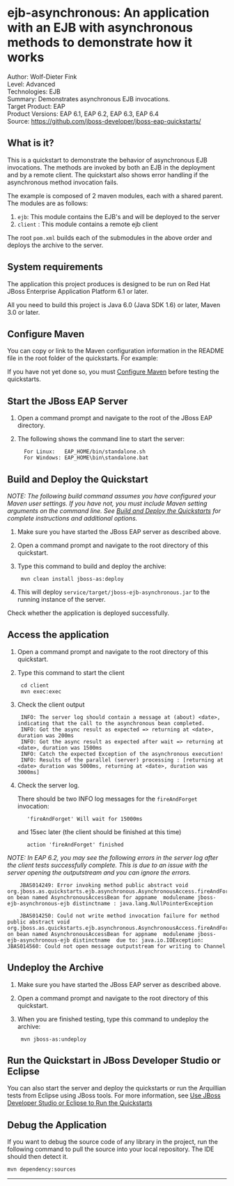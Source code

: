 ejb-asynchronous:  An application with an EJB with asynchronous methods to demonstrate how it works
======================================================
Author: Wolf-Dieter Fink  
Level: Advanced  
Technologies: EJB  
Summary: Demonstrates asynchronous EJB invocations.  
Target Product: EAP  
Product Versions: EAP 6.1, EAP 6.2, EAP 6.3, EAP 6.4  
Source: <https://github.com/jboss-developer/jboss-eap-quickstarts/>  

What is it?
-----------

This is a quickstart to demonstrate the behavior of asynchronous EJB invocations. The methods are invoked by both an EJB in the deployment and by a remote client. The quickstart also shows error handling if the asynchronous method invocation fails.

The example is composed of 2 maven modules, each with a shared parent. The modules are as follows:

1. `ejb`: This module contains the EJB's and will be deployed to the server
2. `client` : This module contains a remote ejb client

The root `pom.xml` builds each of the submodules in the above order and deploys the archive to the server.


System requirements
-------------------

The application this project produces is designed to be run on Red Hat JBoss Enterprise Application Platform 6.1 or later. 

All you need to build this project is Java 6.0 (Java SDK 1.6) or later, Maven 3.0 or later.

 
Configure Maven
---------------

You can copy or link to the Maven configuration information in the README file in the root folder of the quickstarts. For example:

If you have not yet done so, you must [Configure Maven](https://github.com/jboss-developer/jboss-developer-shared-resources/blob/master/guides/CONFIGURE_MAVEN.md#configure-maven-to-build-and-deploy-the-quickstarts) before testing the quickstarts.



Start the JBoss EAP Server
-------------------------

1. Open a command prompt and navigate to the root of the JBoss EAP directory.
2. The following shows the command line to start the server:

         For Linux:   EAP_HOME/bin/standalone.sh
         For Windows: EAP_HOME\bin\standalone.bat


Build and Deploy the Quickstart
-------------------------

_NOTE: The following build command assumes you have configured your Maven user settings. If you have not, you must include Maven setting arguments on the command line. See [Build and Deploy the Quickstarts](../README.md#build-and-deploy-the-quickstarts) for complete instructions and additional options._

1. Make sure you have started the JBoss EAP server as described above.
2. Open a command prompt and navigate to the root directory of this quickstart.
3. Type this command to build and deploy the archive:

        mvn clean install jboss-as:deploy
4. This will deploy `service/target/jboss-ejb-asynchronous.jar` to the running instance of the server.
 
Check whether the application is deployed successfully.


Access the application
---------------------

1. Open a command prompt and navigate to the root directory of this quickstart.
2. Type this command to start the client

        cd client
        mvn exec:exec
3. Check the client output

        INFO: The server log should contain a message at (about) <date>, indicating that the call to the asynchronous bean completed.
        INFO: Got the async result as expected => returning at <date>, duration was 200ms
        INFO: Got the async result as expected after wait => returning at <date>, duration was 1500ms
        INFO: Catch the expected Exception of the asynchronous execution!
        INFO: Results of the parallel (server) processing : [returning at <date> duration was 5000ms, returning at <date>, duration was 3000ms]

4. Check the server log. 

    There should be two INFO log messages for the `fireAndForget` invocation:

          'fireAndForget' Will wait for 15000ms

    and 15sec later (the client should be finished at this time)

          action 'fireAndForget' finished

_NOTE: In EAP 6.2, you may see the following errors in the server log after the client tests successfully complete. This is due to an issue with the server opening the outputstream and you can ignore the errors._

        JBAS014249: Error invoking method public abstract void org.jboss.as.quickstarts.ejb.asynchronous.AsynchronousAccess.fireAndForget(long) on bean named AsynchronousAccessBean for appname  modulename jboss-ejb-asynchronous-ejb distinctname : java.lang.NullPointerException
        
        JBAS014250: Could not write method invocation failure for method public abstract void org.jboss.as.quickstarts.ejb.asynchronous.AsynchronousAccess.fireAndForget(long) on bean named AsynchronousAccessBean for appname  modulename jboss-ejb-asynchronous-ejb distinctname  due to: java.io.IOException: JBAS014560: Could not open message outputstream for writing to Channel
        
Undeploy the Archive
--------------------

1. Make sure you have started the JBoss EAP server as described above.
2. Open a command prompt and navigate to the root directory of this quickstart.
3. When you are finished testing, type this command to undeploy the archive:

        mvn jboss-as:undeploy


Run the Quickstart in JBoss Developer Studio or Eclipse
-------------------------------------
You can also start the server and deploy the quickstarts or run the Arquillian tests from Eclipse using JBoss tools. For more information, see [Use JBoss Developer Studio or Eclipse to Run the Quickstarts](https://github.com/jboss-developer/jboss-developer-shared-resources/blob/master/guides/USE_JDBS.md#use-jboss-developer-studio-or-eclipse-to-run-the-quickstarts) 

Debug the Application
------------------------------------

If you want to debug the source code of any library in the project, run the following command to pull the source into your local repository. The IDE should then detect it.

    mvn dependency:sources
   

------------------------------------
